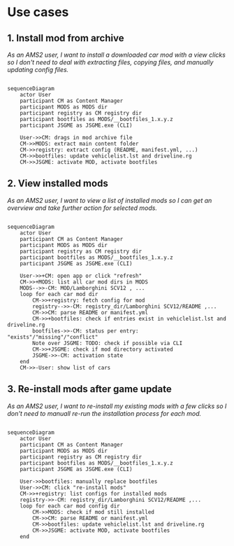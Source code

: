 # Use cases

## 1. Install mod from archive

_As an AMS2 user, I want to install a downloaded car mod with a view clicks so I don't need to deal with extracting files, copying files, and manually updating config files._

```mermaid

sequenceDiagram
    actor User
    participant CM as Content Manager
    participant MODS as MODS dir
    participant registry as CM registry dir
    participant bootfiles as MODS/__bootfiles_1.x.y.z
    participant JSGME as JSGME.exe (CLI)

    User->>CM: drags in mod archive file
    CM->>MODS: extract main content folder
    CM->>registry: extract config (README, manifest.yml, ...)
    CM->>bootfiles: update vehiclelist.lst and driveline.rg
    CM->>JSGME: activate MOD, activate bootfiles
```

## 2. View installed mods

_As an AMS2 user, I want to view a list of installed mods so I can get an overview and take further action for selected mods._

```mermaid

sequenceDiagram
    actor User
    participant CM as Content Manager
    participant MODS as MODS dir
    participant registry as CM registry dir
    participant bootfiles as MODS/__bootfiles_1.x.y.z
    participant JSGME as JSGME.exe (CLI)

    User->>+CM: open app or click "refresh"
    CM->>+MODS: list all car mod dirs in MODS
    MODS-->>-CM: MOD/Lamborghini SCV12 , ...
    loop for each car mod dir
        CM->>+registry: fetch config for mod
        registry-->>-CM: registry_dir/Lamborghini SCV12/README ,...
        CM->>CM: parse README or manifest.yml
        CM->>+bootfiles: check if entries exist in vehiclelist.lst and driveline.rg
        bootfiles->>-CM: status per entry: "exists"/"missing"/"conflict"
        Note over JSGME: TODO: check if possible via CLI
        CM->>+JSGME: check if mod directory activated
        JSGME->>-CM: activation state
    end
    CM->>-User: show list of cars
```

## 3. Re-install mods after game update

_As an AMS2 user, I want to re-install my existing mods with a few clicks
so I don't need to manuall re-run the installation process for each mod._

```mermaid

sequenceDiagram
    actor User
    participant CM as Content Manager
    participant MODS as MODS dir
    participant registry as CM registry dir
    participant bootfiles as MODS/__bootfiles_1.x.y.z
    participant JSGME as JSGME.exe (CLI)

    User->>bootfiles: manually replace bootfiles
    User->>CM: click "re-install mods"
    CM->>+registry: list configs for installed mods
    registry->>-CM: registry_dir/Lamborghini SCV12/README ,...
    loop for each car mod config dir
        CM->>MODS: check if mod still installed
        CM->>CM: parse README or manifest.yml
        CM->>bootfiles: update vehiclelist.lst and driveline.rg
        CM->>JSGME: activate MOD, activate bootfiles
    end
```
